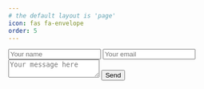 ```yaml
---
# the default layout is 'page'
icon: fas fa-envelope
order: 5
---
```


<form action="https://formsubmit.co/6d65d77b4ee7b6ccb18b9f1ace954af8" method="POST">
  <input type="text" name="name" placeholder="Your name" required>
  <input type="email" name="email" placeholder="Your email" required>
  <textarea name="message" placeholder="Your message here" required></textarea>
  <button type="submit">Send</button>
</form>

<link rel="stylesheet" href="/styles/form.css">
